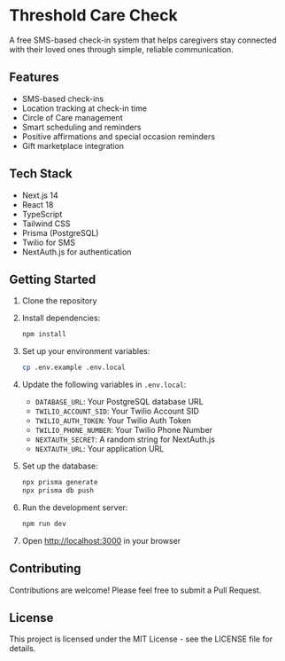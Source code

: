 # Threshold Care Check

A free SMS-based check-in system that helps caregivers stay connected with their loved ones through simple, reliable communication.

## Features

- SMS-based check-ins
- Location tracking at check-in time
- Circle of Care management
- Smart scheduling and reminders
- Positive affirmations and special occasion reminders
- Gift marketplace integration

## Tech Stack

- Next.js 14
- React 18
- TypeScript
- Tailwind CSS
- Prisma (PostgreSQL)
- Twilio for SMS
- NextAuth.js for authentication

## Getting Started

1. Clone the repository
2. Install dependencies:
   ```bash
   npm install
   ```
3. Set up your environment variables:
   ```bash
   cp .env.example .env.local
   ```
4. Update the following variables in `.env.local`:
   - `DATABASE_URL`: Your PostgreSQL database URL
   - `TWILIO_ACCOUNT_SID`: Your Twilio Account SID
   - `TWILIO_AUTH_TOKEN`: Your Twilio Auth Token
   - `TWILIO_PHONE_NUMBER`: Your Twilio Phone Number
   - `NEXTAUTH_SECRET`: A random string for NextAuth.js
   - `NEXTAUTH_URL`: Your application URL

5. Set up the database:
   ```bash
   npx prisma generate
   npx prisma db push
   ```

6. Run the development server:
   ```bash
   npm run dev
   ```

7. Open [http://localhost:3000](http://localhost:3000) in your browser

## Contributing

Contributions are welcome! Please feel free to submit a Pull Request.

## License

This project is licensed under the MIT License - see the LICENSE file for details. 